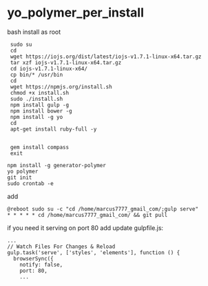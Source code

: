 # yo_polymer_per_install
bash install as root
```
 sudo su
 cd
 wget https://iojs.org/dist/latest/iojs-v1.7.1-linux-x64.tar.gz
 tar xzf iojs-v1.7.1-linux-x64.tar.gz 
 cd iojs-v1.7.1-linux-x64/
 cp bin/* /usr/bin
 cd
 wget https://npmjs.org/install.sh
 chmod +x install.sh
 sudo ./install.sh
 npm install gulp -g 
 npm install bower -g
 npm install -g yo
 cd
 apt-get install ruby-full -y
 
 
 gem install compass
 exit

npm install -g generator-polymer 
yo polymer
git init
sudo crontab -e
```
add
```
@reboot sudo su -c "cd /home/marcus7777_gmail_com/;gulp serve"
* * * * * cd /home/marcus7777_gmail_com/ && git pull
```
if you need it serving on port 80 add update gulpfile.js:

```
...
// Watch Files For Changes & Reload
gulp.task('serve', ['styles', 'elements'], function () {
  browserSync({
    notify: false,
    port: 80,
    ...
```

 

